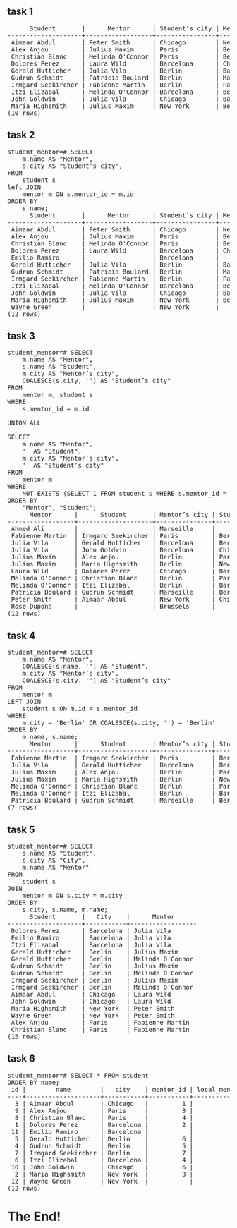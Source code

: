 ## task 1
<pre>      Student       |      Mentor      | Student’s city | Mentor’s city 
--------------------+------------------+----------------+---------------
 Aimaar Abdul       | Peter Smith      | Chicago        | New York
 Alex Anjou         | Julius Maxim     | Paris          | Berlin
 Christian Blanc    | Melinda O&apos;Connor | Paris          | Berlin
 Dolores Perez      | Laura Wild       | Barcelona      | Chicago
 Gerald Hutticher   | Julia Vila       | Berlin         | Barcelona
 Gudrun Schmidt     | Patricia Boulard | Berlin         | Marseille
 Irmgard Seekircher | Fabienne Martin  | Berlin         | Paris
 Itzi Elizabal      | Melinda O&apos;Connor | Barcelona      | Berlin
 John Goldwin       | Julia Vila       | Chicago        | Barcelona
 Maria Highsmith    | Julius Maxim     | New York       | Berlin
(10 rows)</pre>
## task 2
<pre>student_mentor=# SELECT                                                                                                            s.name AS &quot;Student&quot;,
    m.name AS &quot;Mentor&quot;,
    s.city AS &quot;Student’s city&quot;,                                                                                                    m.city AS &quot;Mentor’s city&quot;
FROM
    student s                                                            
left JOIN                                    
    mentor m ON s.mentor_id = m.id
ORDER BY                                      
    s.name;
      Student       |      Mentor      | Student’s city | Mentor’s city 
--------------------+------------------+----------------+---------------
 Aimaar Abdul       | Peter Smith      | Chicago        | New York
 Alex Anjou         | Julius Maxim     | Paris          | Berlin
 Christian Blanc    | Melinda O&apos;Connor | Paris          | Berlin
 Dolores Perez      | Laura Wild       | Barcelona      | Chicago
 Emilio Ramiro      |                  | Barcelona      | 
 Gerald Hutticher   | Julia Vila       | Berlin         | Barcelona
 Gudrun Schmidt     | Patricia Boulard | Berlin         | Marseille
 Irmgard Seekircher | Fabienne Martin  | Berlin         | Paris
 Itzi Elizabal      | Melinda O&apos;Connor | Barcelona      | Berlin
 John Goldwin       | Julia Vila       | Chicago        | Barcelona
 Maria Highsmith    | Julius Maxim     | New York       | Berlin
 Wayne Green        |                  | New York       | 
(12 rows)
</pre>
## task 3
<pre>student_mentor=# SELECT
    m.name AS &quot;Mentor&quot;,
    s.name AS &quot;Student&quot;,
    m.city AS &quot;Mentor’s city&quot;,
    COALESCE(s.city, &apos;&apos;) AS &quot;Student’s city&quot;
FROM
    mentor m, student s
WHERE
    s.mentor_id = m.id

UNION ALL

SELECT
    m.name AS &quot;Mentor&quot;,
    &apos;&apos; AS &quot;Student&quot;,
    m.city AS &quot;Mentor’s city&quot;,
    &apos;&apos; AS &quot;Student’s city&quot;
FROM
    mentor m
WHERE
    NOT EXISTS (SELECT 1 FROM student s WHERE s.mentor_id = m.id)
ORDER BY
    &quot;Mentor&quot;, &quot;Student&quot;;
      Mentor      |      Student       | Mentor’s city | Student’s city 
------------------+--------------------+---------------+----------------
 Ahmed Ali        |                    | Marseille     | 
 Fabienne Martin  | Irmgard Seekircher | Paris         | Berlin
 Julia Vila       | Gerald Hutticher   | Barcelona     | Berlin
 Julia Vila       | John Goldwin       | Barcelona     | Chicago
 Julius Maxim     | Alex Anjou         | Berlin        | Paris
 Julius Maxim     | Maria Highsmith    | Berlin        | New York
 Laura Wild       | Dolores Perez      | Chicago       | Barcelona
 Melinda O&apos;Connor | Christian Blanc    | Berlin        | Paris
 Melinda O&apos;Connor | Itzi Elizabal      | Berlin        | Barcelona
 Patricia Boulard | Gudrun Schmidt     | Marseille     | Berlin
 Peter Smith      | Aimaar Abdul       | New York      | Chicago
 Rose Dupond      |                    | Brussels      | 
(12 rows)
</pre>
## task 4
<pre>student_mentor=# SELECT
    m.name AS &quot;Mentor&quot;,
    COALESCE(s.name, &apos;&apos;) AS &quot;Student&quot;,
    m.city AS &quot;Mentor’s city&quot;,
    COALESCE(s.city, &apos;&apos;) AS &quot;Student’s city&quot;
FROM
    mentor m
LEFT JOIN
    student s ON m.id = s.mentor_id
WHERE
    m.city = &apos;Berlin&apos; OR COALESCE(s.city, &apos;&apos;) = &apos;Berlin&apos;
ORDER BY
    m.name, s.name;
      Mentor      |      Student       | Mentor’s city | Student’s city 
------------------+--------------------+---------------+----------------
 Fabienne Martin  | Irmgard Seekircher | Paris         | Berlin
 Julia Vila       | Gerald Hutticher   | Barcelona     | Berlin
 Julius Maxim     | Alex Anjou         | Berlin        | Paris
 Julius Maxim     | Maria Highsmith    | Berlin        | New York
 Melinda O&apos;Connor | Christian Blanc    | Berlin        | Paris
 Melinda O&apos;Connor | Itzi Elizabal      | Berlin        | Barcelona
 Patricia Boulard | Gudrun Schmidt     | Marseille     | Berlin
(7 rows)
</pre>
## task 5
<pre>student_mentor=# SELECT
    s.name AS &quot;Student&quot;,
    s.city AS &quot;City&quot;,
    m.name AS &quot;Mentor&quot;
FROM
    student s
JOIN
    mentor m ON s.city = m.city
ORDER BY
    s.city, s.name, m.name;
      Student       |   City    |      Mentor      
--------------------+-----------+------------------
 Dolores Perez      | Barcelona | Julia Vila
 Emilio Ramiro      | Barcelona | Julia Vila
 Itzi Elizabal      | Barcelona | Julia Vila
 Gerald Hutticher   | Berlin    | Julius Maxim
 Gerald Hutticher   | Berlin    | Melinda O&apos;Connor
 Gudrun Schmidt     | Berlin    | Julius Maxim
 Gudrun Schmidt     | Berlin    | Melinda O&apos;Connor
 Irmgard Seekircher | Berlin    | Julius Maxim
 Irmgard Seekircher | Berlin    | Melinda O&apos;Connor
 Aimaar Abdul       | Chicago   | Laura Wild
 John Goldwin       | Chicago   | Laura Wild
 Maria Highsmith    | New York  | Peter Smith
 Wayne Green        | New York  | Peter Smith
 Alex Anjou         | Paris     | Fabienne Martin
 Christian Blanc    | Paris     | Fabienne Martin
(15 rows)
</pre>
## task 6
<pre>student_mentor=# SELECT * FROM student
ORDER BY name;
 id |        name        |   city    | mentor_id | local_mentor 
----+--------------------+-----------+-----------+--------------
  3 | Aimaar Abdul       | Chicago   |         1 |            2
  9 | Alex Anjou         | Paris     |         3 |            7
  8 | Christian Blanc    | Paris     |         4 |            7
  1 | Dolores Perez      | Barcelona |         2 |            6
 11 | Emilio Ramiro      | Barcelona |           |            6
  5 | Gerald Hutticher   | Berlin    |         6 |            3
  4 | Gudrun Schmidt     | Berlin    |         5 |            3
  7 | Irmgard Seekircher | Berlin    |         7 |            3
  6 | Itzi Elizabal      | Barcelona |         4 |            6
 10 | John Goldwin       | Chicago   |         6 |            2
  2 | Maria Highsmith    | New York  |         3 |            1
 12 | Wayne Green        | New York  |           |            1
(12 rows)
</pre>
# The End!